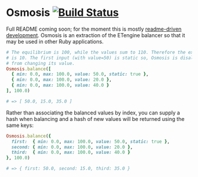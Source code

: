 # Osmosis [![Build Status](https://travis-ci.org/quintel/osmosis.png?branch=master)](https://travis-ci.org/quintel/osmosis)

Full README coming soon; for the moment this is mostly [readme-driven
development][rdd]. Osmosis is an extraction of the ETengine balancer so that
it may be used in other Ruby applications.

```ruby
# The equilibrium is 100, while the values sum to 110. Therefore the excess
# is 10. The first input (with value=50) is static so, Osmosis is disallowed
# from changing its value.
Osmosis.balance([
  { min: 0.0, max: 100.0, value: 50.0, static: true },
  { min: 0.0, max: 100.0, value: 20.0 },
  { min: 0.0, max: 100.0, value: 40.0 }
], 100.0)

# => [ 50.0, 15.0, 35.0 ]
```

Rather than associating the balanced values by index, you can supply a hash
when balancing and a hash of new values will be returned using the same keys:

```ruby
Osmosis.balance({
  first:  { min: 0.0, max: 100.0, value: 50.0, static: true },
  second: { min: 0.0, max: 100.0, value: 20.0 },
  third:  { min: 0.0, max: 100.0, value: 40.0 }
}, 100.0)

# => { first: 50.0, second: 15.0, third: 35.0 }
```

[rdd]: http://tom.preston-werner.com/2010/08/23/readme-driven-development.html
